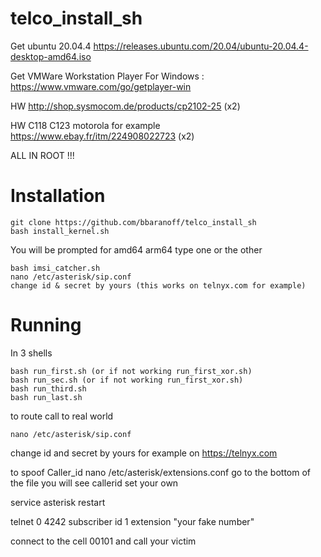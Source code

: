 # telco_install_sh
Get ubuntu 20.04.4
https://releases.ubuntu.com/20.04/ubuntu-20.04.4-desktop-amd64.iso

Get VMWare Workstation Player
For Windows : https://www.vmware.com/go/getplayer-win

HW http://shop.sysmocom.de/products/cp2102-25 (x2)

HW C118 C123 motorola for example https://www.ebay.fr/itm/224908022723 (x2)

ALL IN ROOT !!!

Installation
============

```
git clone https://github.com/bbaranoff/telco_install_sh
bash install_kernel.sh
```
You will be prompted for amd64 arm64
type one or the other
```
bash imsi_catcher.sh
nano /etc/asterisk/sip.conf
change id & secret by yours (this works on telnyx.com for example)
```


Running
=======
In 3 shells
```
bash run_first.sh (or if not working run_first_xor.sh)
bash run_sec.sh (or if not working run_first_xor.sh)
bash run_third.sh
bash run_last.sh
```
to route call to real world 
```
nano /etc/asterisk/sip.conf
```
change id and secret by yours for example on https://telnyx.com

to spoof Caller_id
nano /etc/asterisk/extensions.conf
go to the bottom of the file
you will see callerid set your own

service asterisk restart

telnet 0 4242
subscriber id 1 extension "your fake number"

connect to the cell 00101
and call your victim
